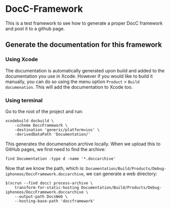 # DocC-Framework
This is a test framework to see how to generate a proper DocC framework and post it to a github page.

## Generate the documentation for this framework
### Using Xcode
The documentation is automatically generated upon build and added to the documentation you use in Xcode. However if you would like to build it manually, you can do so using the menu option `Product` > `Build documenation`. This will add the documentation to Xcode too.

### Using terminal
Go to the root of the project and run:
```
xcodebuild docbuild \
	-scheme DoccFramework \
	-destination 'generic/platform=ios' \
	-derivedDataPath 'Documentation/'
```

This generates the documenation archive locally. 
When we upload this to GitHub pages, we first need to find the archive:
```
find Documentation -type d -name '*.doccarchive'
```

Now that we know the path, which is: `Documentation/Build/Products/Debug-iphoneos/DoccFramework.doccarchive`, we can generate a web directory:
```
$(xcrun --find docc) process-archive \
    transform-for-static-hosting Documentation/Build/Products/Debug-iphoneos/DoccFramework.doccarchive \
    --output-path DocsWeb \
    --hosting-base-path 'doccframework'
```